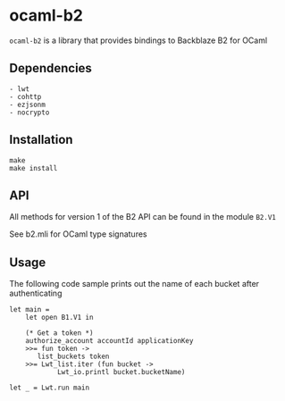 # ocaml-b2

`ocaml-b2` is a library that provides bindings to Backblaze B2 for OCaml

## Dependencies

    - lwt
    - cohttp
    - ezjsonm
    - nocrypto

## Installation

    make
    make install

## API

All  methods for version 1 of the  B2 API can be found in the module `B2.V1`

See b2.mli for OCaml type signatures

## Usage

The following code sample prints out the name of each bucket after authenticating

    let main =
        let open B1.V1 in

        (* Get a token *)
        authorize_account accountId applicationKey
        >>= fun token ->
           list_buckets token
        >>= Lwt_list.iter (fun bucket ->
                Lwt_io.printl bucket.bucketName)

    let _ = Lwt.run main


